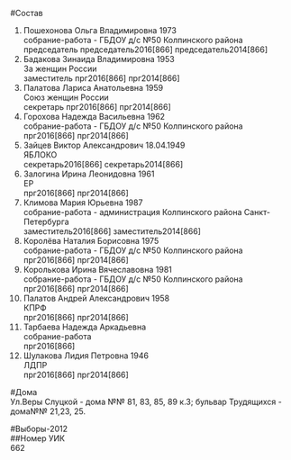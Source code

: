 #Состав  
1. Пошехонова Ольга Владимировна 1973  
    собрание-работа - ГБДОУ д/с №50 Колпинского района  
    председатель председатель2016[866] председатель2014[866]  
2. Бадакова Зинаида Владимировна 1953  
    За женщин России  
    заместитель прг2016[866] прг2014[866]  
3. Палатова Лариса Анатольевна 1959  
    Союз женщин России  
    секретарь прг2016[866] прг2014[866]  
4. Горохова Надежда Васильевна 1962  
    собрание-работа - ГБДОУ д/с №50 Колпинского района  
    прг2016[866] прг2014[866]  
5. Зайцев Виктор Александрович 18.04.1949  
    ЯБЛОКО  
    секретарь2016[866] секретарь2014[866]  
6. Залогина Ирина Леонидовна 1961  
    ЕР  
    прг2016[866] прг2014[866]  
7. Климова Мария Юрьевна 1987  
    собрание-работа - администрация Колпинского района Санкт-Петербурга  
    заместитель2016[866] заместитель2014[866]  
8. Королёва Наталия Борисовна 1975  
    собрание-работа - ГБДОУ д/с №50 Колпинского района  
    прг2016[866] прг2014[866]  
9. Королькова Ирина Вячеславовна 1981  
    собрание-работа - ГБДОУ д/с №50 Колпинского района  
    прг2016[866] прг2014[866]  
10. Палатов Андрей Александрович 1958  
    КПРФ  
    прг2016[866] прг2014[866]  
11. Тарбаева Надежда Аркадьевна  
    собрание-работа  
    прг2016[866]  
12. Шулакова Лидия Петровна 1946  
    ЛДПР  
    прг2016[866] прг2014[866]  
  
#Дома  
Ул.Веры Слуцкой - дома №№ 81, 83, 85, 89 к.З; бульвар Трудящихся - дома№№ 21,23, 25.  
  
#Выборы-2012  
##Номер УИК  
662  
